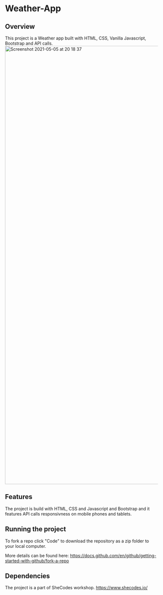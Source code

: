 # Weather-App

## Overview
This project is a Weather app built with HTML, CSS,  Vanilla Javascript, Bootstrap and API calls.
<img width="1439" alt="Screenshot 2021-05-05 at 20 18 37" src="https://user-images.githubusercontent.com/77361223/117198834-65acc380-ade1-11eb-89d3-7889de695dd2.png">

## Features
The project is build with HTML, CSS and Javascript and Bootstrap and it features API calls responsivness on mobile phones and tablets.
## Running the project
To fork a repo click "Code" to download the repository as a zip folder to your local computer.

More details can be found here:
https://docs.github.com/en/github/getting-started-with-github/fork-a-repo

## Dependencies

The project is a part of SheCodes workshop.
https://www.shecodes.io/

